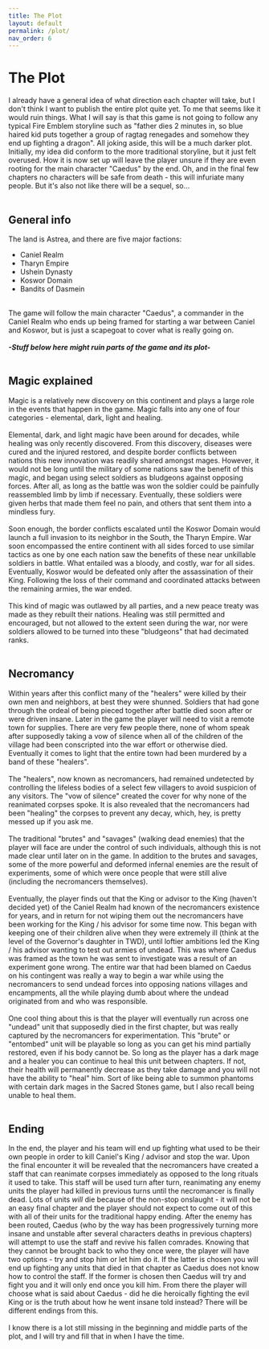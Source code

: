 ```yaml
---
title: The Plot
layout: default
permalink: /plot/
nav_order: 6
---
```


# The Plot
I already have a general idea of what direction each chapter will take, but I don't think I want to publish the entire plot quite yet. To me that seems like it would ruin things. What I will say is that this game is not going to follow any typical Fire Emblem storyline such as "father dies 2 minutes in, so blue haired kid puts together a group of ragtag renegades and somehow they end up fighting a dragon". All joking aside, this will be a much darker plot. Initially, my idea did conform to the more traditional storyline, but it just felt overused. How it is now set up will leave the player unsure if they are even rooting for the main character "Caedus" by the end. Oh, and in the final few chapters no characters will be safe from death - this will infuriate many people. But it's also not like there will be a sequel, so...
<br><br>

## General info
The land is Astrea, and there are five major factions: 
- Caniel Realm
- Tharyn Empire
- Ushein Dynasty
- Koswor Domain
- Bandits of Dasmein
<br><br>

The game will follow the main character "Caedus", a commander in the Caniel Realm who ends up being framed for starting a war between Caniel and Koswor, but is just a scapegoat to cover what is really going on.
<br><br>
_**-Stuff below here might ruin parts of the game and its plot-**_
<br><br>

## Magic explained
Magic is a relatively new discovery on this continent and plays a large role in the events that happen in the game. Magic falls into any one of four categories - elemental, dark, light and healing.
<br><br>
Elemental, dark, and light magic have been around for decades, while healing was only recently discovered. From this discovery, diseases were cured and the injured restored, and despite border conflicts between nations this new innovation was readily shared amongst mages. However, it would not be long until the military of some nations saw the benefit of this magic, and began using select soldiers as bludgeons against opposing forces. After all, as long as the battle was won the soldier could be painfully reassembled limb by limb if necessary. Eventually, these soldiers were given herbs that made them feel no pain, and others that sent them into a mindless fury.
<br><br>
Soon enough, the border conflicts escalated until the Koswor Domain would launch a full invasion to its neighbor in the South, the Tharyn Empire. War soon encompassed the entire continent with all sides forced to use similar tactics as one by one each nation saw the benefits of these near unkillable soldiers in battle. What entailed was a bloody, and costly, war for all sides. Eventually, Koswor would be defeated only after the assassination of their King. Following the loss of their command and coordinated attacks between the remaining armies, the war ended.
<br><br>
This kind of magic was outlawed by all parties, and a new peace treaty was made as they rebuilt their nations. Healing was still permitted and encouraged, but not allowed to the extent seen during the war, nor were soldiers allowed to be turned into these "bludgeons" that had decimated ranks.
<br><br>

## Necromancy
Within years after this conflict many of the "healers" were killed by their own men and neighbors, at best they were shunned. Soldiers that had gone through the ordeal of being pieced together after battle died soon after or were driven insane. Later in the game the player will need to visit a remote town for supplies. There are very few people there, none of whom speak after supposedly taking a vow of silence when all of the children of the village had been conscripted into the war effort or otherwise died. Eventually it comes to light that the entire town had been murdered by a band of these "healers". 
<br><br>
The "healers", now known as necromancers, had remained undetected by controlling the lifeless bodies of a select few villagers to avoid suspicion of any visitors. The "vow of silence" created the cover for why none of the reanimated corpses spoke. It is also revealed that the necromancers had been "healing" the corpses to prevent any decay, which, hey, is pretty messed up if you ask me.
<br><br>
The traditional "brutes" and "savages" (walking dead enemies) that the player will face are under the control of such individuals, although this is not made clear until later on in the game. In addition to the brutes and savages, some of the more powerful and deformed infernal enemies are the result of experiments, some of which were once people that were still alive (including the necromancers themselves).
<br><br>
Eventually, the player finds out that the King or advisor to the King (haven't decided yet) of the Caniel Realm had known of the necromancers existence for years, and in return for not wiping them out the necromancers have been working for the King / his advisor for some time now. This began with keeping one of their children alive when they were extremely ill (think at the level of the Governor's daughter in TWD), until loftier ambitions led the King / his advisor wanting to test out armies of undead. This was where Caedus was framed as the town he was sent to investigate was a result of an experiment gone wrong. The entire war that had been blamed on Caedus on his contingent was really a way to begin a war while using the necromancers to send undead forces into opposing nations villages and encampments, all the while playing dumb about where the undead originated from and who was responsible.
<br><br>
One cool thing about this is that the player will eventually run across one "undead" unit that supposedly died in the first chapter, but was really captured by the necromancers for experimentation. This "brute" or "entombed" unit will be playable so long as you can get his mind partially restored, even if his body cannot be. So long as the player has a dark mage and a healer you can continue to heal this unit between chapters. If not, their health will permanently decrease as they take damage and you will not have the ability to "heal" him. Sort of like being able to summon phantoms with certain dark mages in the Sacred Stones game, but I also recall being unable to heal them.
<br><br>

## Ending
In the end, the player and his team will end up fighting what used to be their own people in order to kill Caniel's King / advisor and stop the war. Upon the final encounter it will be revealed that the necromancers have created a staff that can reanimate corpses immediately as opposed to the long rituals it used to take. This staff will be used turn after turn, reanimating any enemy units the player had killed in previous turns until the necromancer is finally dead. Lots of units _will_ die because of the non-stop onslaught - it will not be an easy final chapter and the player should not expect to come out of this with all of their units for the traditional happy ending. After the enemy has been routed, Caedus (who by the way has been progressively turning more insane and unstable after several characters deaths in previous chapters) will attempt to use the staff and revive his fallen comrades. Knowing that they cannot be brought back to who they once were, the player will have two options - try and stop him or let him do it. If the latter is chosen you will end up fighting any units that died in that chapter as Caedus does not know how to control the staff. If the former is chosen then Caedus will try and fight you and it will only end once you kill him. From there the player will choose what is said about Caedus - did he die heroically fighting the evil King or is the truth about how he went insane told instead? There will be different endings from this.
<br><br>
I know there is a lot still missing in the beginning and middle parts of the plot, and I will try and fill that in when I have the time.
<br><br><br><br><br><br><br><br><br><br><br><br><br><br><br><br>

